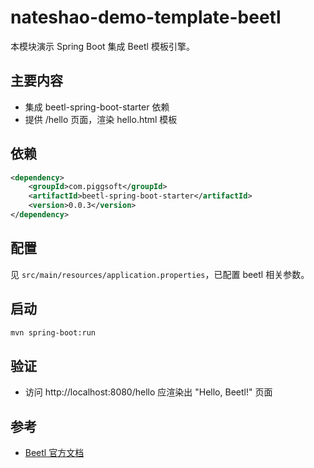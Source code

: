 # nateshao-demo-template-beetl

本模块演示 Spring Boot 集成 Beetl 模板引擎。

## 主要内容
- 集成 beetl-spring-boot-starter 依赖
- 提供 /hello 页面，渲染 hello.html 模板

## 依赖
```xml
<dependency>
    <groupId>com.piggsoft</groupId>
    <artifactId>beetl-spring-boot-starter</artifactId>
    <version>0.0.3</version>
</dependency>
```

## 配置
见 `src/main/resources/application.properties`，已配置 beetl 相关参数。

## 启动
```bash
mvn spring-boot:run
```

## 验证
- 访问 http://localhost:8080/hello 应渲染出 "Hello, Beetl!" 页面

## 参考
- [Beetl 官方文档](https://ibeetl.com/) 
